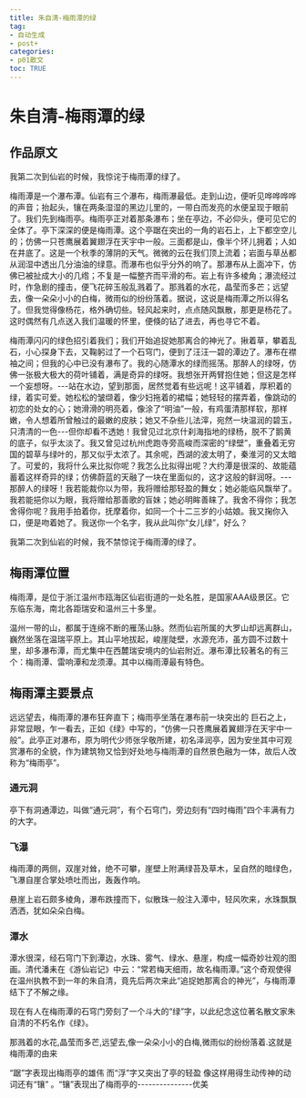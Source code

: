 ```yaml
---
title: 朱自清-梅雨潭的绿
tag: 
- 自动生成
- post+
categories:
- p01散文
toc: TRUE
---
```

<h1 id="朱自清-梅雨潭的绿">朱自清-梅雨潭的绿</h1>
<h2 id="作品原文">作品原文</h2>
<p>我第二次到仙岩的时候，我惊诧于梅雨潭的绿了。</p>
<p>梅雨潭是一个瀑布潭。仙岩有三个瀑布，梅雨瀑最低。走到山边，便听见哗哗哗哗的声音；抬起头，镶在两条湿湿的黑边儿里的，一带白而发亮的水便呈现于眼前了。我们先到梅雨亭。梅雨亭正对着那条瀑布；坐在亭边，不必仰头，便可见它的全体了。亭下深深的便是梅雨潭。这个亭踞在突出的一角的岩石上，上下都空空儿的；仿佛一只苍鹰展着翼翅浮在天宇中一般。三面都是山，像半个环儿拥着；人如在井底了。这是一个秋季的薄阴的天气。微微的云在我们顶上流着；岩面与草丛都从润湿中透出几分油油的绿意。而瀑布也似乎分外的响了。那瀑布从上面冲下，仿佛已被扯成大小的几绺；不复是一幅整齐而平滑的布。岩上有许多棱角；瀑流经过时，作急剧的撞击，便飞花碎玉般乱溅着了。那溅着的水花，晶莹而多芒；远望去，像一朵朵小小的白梅，微雨似的纷纷落着。据说，这说是梅雨潭之所以得名了。但我觉得像杨花，格外确切些。轻风起来时，点点随风飘散，那更是杨花了。这时偶然有几点送入我们温暖的怀里，便倏的钻了进去，再也寻它不着。</p>
<p>梅雨潭闪闪的绿色招引着我们；我们开始追捉她那离合的神光了。揪着草，攀着乱石，小心探身下去，又鞠躬过了一个石穹门，便到了汪汪一碧的潭边了。瀑布在襟袖之间；但我的心中已没有瀑布了。我的心随潭水的绿而摇荡。那醉人的绿呀，仿佛一张极大极大的荷叶铺着，满是奇异的绿呀。我想张开两臂抱住她；但这是怎样一个妄想呀。---站在水边，望到那面，居然觉着有些远呢！这平铺着，厚积着的绿，着实可爱。她松松的皱缬着，像少妇拖着的裙幅；她轻轻的摆弄着，像跳动的初恋的处女的心；她滑滑的明亮着，像涂了“明油”一般，有鸡蛋清那样软，那样嫩，令人想着所曾触过的最嫩的皮肤；她又不杂些儿法滓，宛然一块温润的碧玉，只清清的一色---但你却看不透她！我曾见过北京什刹海指地的绿杨，脱不了鹅黄的底子，似乎太淡了。我又曾见过杭州虎跑寺旁高峻而深密的“绿壁”，重叠着无穷国的碧草与绿叶的，那又似乎太浓了。其余呢，西湖的波太明了，秦淮河的又太暗了。可爱的，我将什么来比拟你呢？我怎么比拟得出呢？大约潭是很深的、故能蕴蓄着这样奇异的绿；仿佛蔚蓝的天融了一块在里面似的，这才这般的鲜润呀。---那醉人的绿呀！我若能裁你以为带，我将赠给那轻盈的舞女；她必能临风飘举了。我若能挹你以为眼，我将赠给那善歌的盲妹；她必明眸善睐了。我舍不得你；我怎舍得你呢？我用手拍着你，抚摩着你，如同一个十二三岁的小姑娘。我又掬你入口，便是吻着她了。我送你一个名字，我从此叫你“女儿绿”，好么？</p>
<p>我第二次到仙岩的时候，我不禁惊诧于梅雨潭的绿了。</p>
<h2 id="梅雨潭位置">梅雨潭位置</h2>
<p>梅雨潭，是位于浙江温州市瓯海区仙岩街道的一处名胜，是国家AAA级景区。它东临东海，南北各距瑞安和温州三十多里。</p>
<p>温州一带的山，都属于连绵不断的雁荡山脉。然而仙岩所属的大罗山却远离群山，巍然坐落在温瑞平原上。其山平地拔起，峻崖陡壁，水源充沛，虽方圆不过数十里，却多瀑布潭，而尤集中在西麓瑞安境内的仙岩附近。瀑布潭比较著名的有三个：梅雨潭、雷响潭和龙须潭。其中以梅雨潭最有特色。</p>
<h2 id="梅雨潭主要景点">梅雨潭主要景点</h2>
<p>远远望去，梅雨潭的瀑布狂奔直下；梅雨亭坐落在瀑布前一块突出的 巨石之上，非常显眼，乍一看去，正如《绿》中写的，“仿佛一只苍鹰展着翼翅浮在天宇中一般”。此亭正对瀑布，原为明代少师张孚敬所建，初名泽润亭，因为安坐其中可观赏瀑布的全貌，作为建筑物又恰到好处地与梅雨潭的自然景色融为一体，故后人改称为“梅雨亭”。</p>
<h3 id="通元洞">通元洞</h3>
<p>亭下有洞通潭边，叫做“通元洞”，有个石穹门，旁边刻有“四时梅雨”四个丰满有力的大字。</p>
<h3 id="飞瀑">飞瀑</h3>
<p>梅雨潭的两侧，双崖对耸，绝不可攀，崖壁上附满绿苔及草木，呈自然的暗绿色，飞瀑自崖合掌处喷吐而出，轰轰作响。</p>
<p>悬崖上岩石颇多棱角，瀑布跌撞而下，似散珠一般注入潭中，轻风吹来，水珠飘飘洒洒，犹如朵朵白梅。</p>
<h3 id="潭水">潭水</h3>
<p>潭水很深，经石穹门下到潭边，水珠、雾气、绿水、悬崖，构成一幅奇妙壮观的图画。清代潘耒在《游仙岩记》中云：“常若梅天细雨，故名梅雨潭。”这个奇观使得在温州执教不到一年的朱自清，竟先后两次来此“追捉她那离合的神光”，与梅雨潭结下了不解之缘。</p>
<p>现在有人在梅雨潭的石穹门旁刻了一个斗大的“绿”字，以此纪念这位著名散文家朱自清的不朽名作《绿》。</p>
<p>那溅着的水花,晶莹而多芒,远望去,像一朵朵小小的白梅,微雨似的纷纷落着.这就是梅雨潭的由来</p>
<p>“踞”字表现出梅雨亭的雄伟 而“浮”字又突出了亭的轻盈 像这样用得生动传神的动词还有“镶” 。“镶”表现出了梅雨亭的---------------优美</p>
